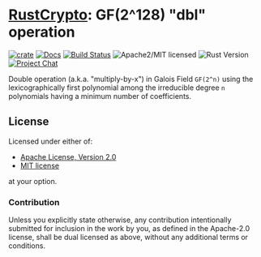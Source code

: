 # [RustCrypto]: GF(2^128) "dbl" operation

[![crate][crate-image]][crate-link]
[![Docs][docs-image]][docs-link]
[![Build Status][build-image]][build-link]
![Apache2/MIT licensed][license-image]
![Rust Version][rustc-image]
[![Project Chat][chat-image]][chat-link]

Double operation (a.k.a. "multiply-by-x") in Galois Field `GF(2^n)` using
the lexicographically first polynomial among the irreducible degree `n` polynomials
having a minimum number of coefficients.

## License

Licensed under either of:

 * [Apache License, Version 2.0](http://www.apache.org/licenses/LICENSE-2.0)
 * [MIT license](http://opensource.org/licenses/MIT)

at your option.

### Contribution

Unless you explicitly state otherwise, any contribution intentionally submitted for inclusion in the work by you, as defined in the Apache-2.0 license, shall be dual licensed as above, without any additional terms or conditions.

[//]: # (badges)

[crate-image]: https://img.shields.io/crates/v/dbl.svg
[crate-link]: https://crates.io/crates/dbl
[docs-image]: https://docs.rs/dbl/badge.svg
[docs-link]: https://docs.rs/dbl/
[license-image]: https://img.shields.io/badge/license-Apache2.0/MIT-blue.svg
[rustc-image]: https://img.shields.io/badge/rustc-1.85+-blue.svg
[chat-image]: https://img.shields.io/badge/zulip-join_chat-blue.svg
[chat-link]: https://rustcrypto.zulipchat.com/#narrow/stream/260052-utils
[build-image]: https://github.com/RustCrypto/utils/actions/workflows/dbl.yml/badge.svg?branch=master
[build-link]: https://github.com/RustCrypto/utils/actions/workflows/dbl.yml?query=branch:master

[//]: # (general links)

[RustCrypto]: https://github.com/rustcrypto
